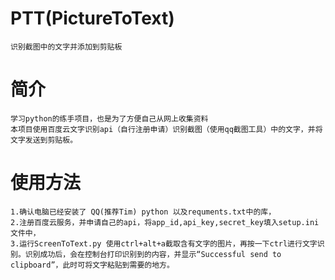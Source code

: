 # PTT(PictureToText)
    识别截图中的文字并添加到剪贴板

# 简介
    学习python的练手项目，也是为了方便自己从网上收集资料
    本项目使用百度云文字识别api（自行注册申请）识别截图（使用qq截图工具）中的文字，并将文字发送到剪贴板。

# 使用方法
    1.确认电脑已经安装了 QQ(推荐Tim) python 以及requments.txt中的库，
    2.注册百度云服务，并申请自己的api，将app_id,api_key,secret_key填入setup.ini文件中，
    3.运行ScreenToText.py 使用ctrl+alt+a截取含有文字的图片，再按一下ctrl进行文字识别。识别成功后，会在控制台打印识别到的内容，并显示“Successful send to clipboard”，此时可将文字粘贴到需要的地方。
